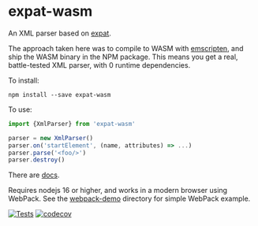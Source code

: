 # expat-wasm

An XML parser based on [expat](https://github.com/libexpat/libexpat).

The approach taken here was to compile to WASM with
[emscripten](https://emscripten.org/), and ship the WASM binary in the NPM
package.  This means you get a real, battle-tested XML parser, with 0 runtime
dependencies.

To install:

    npm install --save expat-wasm

To use:

```js
import {XmlParser} from 'expat-wasm'

parser = new XmlParser()
parser.on('startElement', (name, attributes) => ...)
parser.parse('<foo/>')
parser.destroy()
```

There are [docs](https://hildjj.github.io/expat-wasm/).

Requires nodejs 16 or higher, and works in a modern browser using WebPack.  See
the [webpack-demo](https://github.com/hildjj/expat-wasm/tree/master/webpack-demo)
directory for simple WebPack example.

[![Tests](https://github.com/hildjj/expat-wasm/actions/workflows/node.js.yml/badge.svg)](https://github.com/hildjj/expat-wasm/actions/workflows/node.js.yml)
[![codecov](https://codecov.io/gh/hildjj/expat-wasm/branch/master/graph/badge.svg?token=GQ5IHsZb8S)](https://codecov.io/gh/hildjj/expat-wasm)
